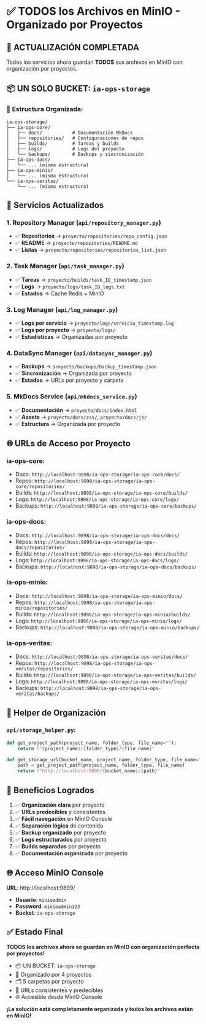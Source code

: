 # ✅ TODOS los Archivos en MinIO - Organizado por Proyectos

## 🎯 ACTUALIZACIÓN COMPLETADA

Todos los servicios ahora guardan **TODOS** sus archivos en MinIO con organización por proyectos.

## 📦 **UN SOLO BUCKET**: `ia-ops-storage`

### 📁 **Estructura Organizada**:
```
ia-ops-storage/
├── ia-ops-core/
│   ├── docs/           # Documentación MkDocs
│   ├── repositories/   # Configuraciones de repos
│   ├── builds/         # Tareas y builds
│   ├── logs/           # Logs del proyecto
│   └── backups/        # Backups y sincronización
├── ia-ops-docs/
│   └── ... (misma estructura)
├── ia-ops-minio/
│   └── ... (misma estructura)
└── ia-ops-veritas/
    └── ... (misma estructura)
```

## 🔧 **Servicios Actualizados**

### 1. **Repository Manager** (`api/repository_manager.py`)
- ✅ **Repositorios** → `proyecto/repositories/repo_config.json`
- ✅ **README** → `proyecto/repositories/README.md`
- ✅ **Listas** → `proyecto/repositories/repositories_list.json`

### 2. **Task Manager** (`api/task_manager.py`)
- ✅ **Tareas** → `proyecto/builds/task_ID_timestamp.json`
- ✅ **Logs** → `proyecto/logs/task_ID_logs.txt`
- ✅ **Estados** → Cache Redis + MinIO

### 3. **Log Manager** (`api/log_manager.py`)
- ✅ **Logs por servicio** → `proyecto/logs/servicio_timestamp.log`
- ✅ **Logs por proyecto** → `proyecto/logs/`
- ✅ **Estadísticas** → Organizadas por proyecto

### 4. **DataSync Manager** (`api/datasync_manager.py`)
- ✅ **Backups** → `proyecto/backups/backup_timestamp.json`
- ✅ **Sincronización** → Organizada por proyecto
- ✅ **Estados** → URLs por proyecto y carpeta

### 5. **MkDocs Service** (`api/mkdocs_service.py`)
- ✅ **Documentación** → `proyecto/docs/index.html`
- ✅ **Assets** → `proyecto/docs/css/`, `proyecto/docs/js/`
- ✅ **Estructura** → Organizada por proyecto

## 🌐 **URLs de Acceso por Proyecto**

### **ia-ops-core**:
- Docs: `http://localhost:9898/ia-ops-storage/ia-ops-core/docs/`
- Repos: `http://localhost:9898/ia-ops-storage/ia-ops-core/repositories/`
- Builds: `http://localhost:9898/ia-ops-storage/ia-ops-core/builds/`
- Logs: `http://localhost:9898/ia-ops-storage/ia-ops-core/logs/`
- Backups: `http://localhost:9898/ia-ops-storage/ia-ops-core/backups/`

### **ia-ops-docs**:
- Docs: `http://localhost:9898/ia-ops-storage/ia-ops-docs/docs/`
- Repos: `http://localhost:9898/ia-ops-storage/ia-ops-docs/repositories/`
- Builds: `http://localhost:9898/ia-ops-storage/ia-ops-docs/builds/`
- Logs: `http://localhost:9898/ia-ops-storage/ia-ops-docs/logs/`
- Backups: `http://localhost:9898/ia-ops-storage/ia-ops-docs/backups/`

### **ia-ops-minio**:
- Docs: `http://localhost:9898/ia-ops-storage/ia-ops-minio/docs/`
- Repos: `http://localhost:9898/ia-ops-storage/ia-ops-minio/repositories/`
- Builds: `http://localhost:9898/ia-ops-storage/ia-ops-minio/builds/`
- Logs: `http://localhost:9898/ia-ops-storage/ia-ops-minio/logs/`
- Backups: `http://localhost:9898/ia-ops-storage/ia-ops-minio/backups/`

### **ia-ops-veritas**:
- Docs: `http://localhost:9898/ia-ops-storage/ia-ops-veritas/docs/`
- Repos: `http://localhost:9898/ia-ops-storage/ia-ops-veritas/repositories/`
- Builds: `http://localhost:9898/ia-ops-storage/ia-ops-veritas/builds/`
- Logs: `http://localhost:9898/ia-ops-storage/ia-ops-veritas/logs/`
- Backups: `http://localhost:9898/ia-ops-storage/ia-ops-veritas/backups/`

## 🔧 **Helper de Organización**

### **`api/storage_helper.py`**:
```python
def get_project_path(project_name, folder_type, file_name=""):
    return f"{project_name}/{folder_type}/{file_name}"

def get_storage_url(bucket_name, project_name, folder_type, file_name=""):
    path = get_project_path(project_name, folder_type, file_name)
    return f"http://localhost:9898/{bucket_name}/{path}"
```

## 🎯 **Beneficios Logrados**

1. ✅ **Organización clara** por proyecto
2. ✅ **URLs predecibles** y consistentes
3. ✅ **Fácil navegación** en MinIO Console
4. ✅ **Separación lógica** de contenido
5. ✅ **Backup organizado** por proyecto
6. ✅ **Logs estructurados** por proyecto
7. ✅ **Builds separados** por proyecto
8. ✅ **Documentación organizada** por proyecto

## 🌐 **Acceso MinIO Console**

**URL**: http://localhost:9899/
- **Usuario**: `minioadmin`
- **Password**: `minioadmin123`
- **Bucket**: `ia-ops-storage`

## ✅ **Estado Final**

**TODOS los archivos ahora se guardan en MinIO con organización perfecta por proyectos!**

- 📦 UN BUCKET: `ia-ops-storage`
- 📁 Organizado por 4 proyectos
- 🗂️ 5 carpetas por proyecto
- 🔗 URLs consistentes y predecibles
- 🌐 Accesible desde MinIO Console

**¡La solución está completamente organizada y todos los archivos están en MinIO!**
